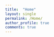 ```yaml
---
title:  "Home"
layout: single
permalink: /Home/
author_profile: true
comments: true
---
```




<!--- 
{% for post in site.posts limit:3 %}
  {% include archive-single.html %}
{% endfor %}
-->